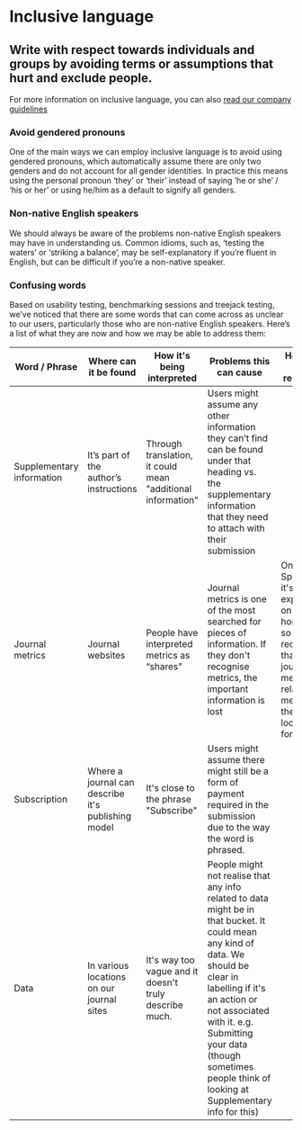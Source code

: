 # Inclusive language
 
## Write with respect towards individuals and groups by avoiding terms or assumptions that hurt and exclude people.
 
For more information on inclusive language, you can also [read our company guidelines](https://drive.google.com/file/d/1gMAfRLdJVsaxiAg_Jen8WN8N5cz29i1r/view)
 
### Avoid gendered pronouns

One of the main ways we can employ inclusive language is to avoid using gendered pronouns, which automatically assume there are only two genders and do not account for all gender identities. In practice this means using the personal pronoun ‘they’ or ‘their’ instead of saying ‘he or she’ / ‘his or her’ or using he/him as a default to signify all genders.

### Non-native English speakers

We should always be aware of the problems non-native English speakers may have in understanding us. Common idioms, such as, ‘testing the waters’ or ‘striking a balance’, may be self-explanatory if you’re fluent in English, but can be difficult if you’re a non-native speaker.

### Confusing words

Based on usability testing, benchmarking sessions and treejack testing, we’ve noticed that there are some words that can come across as unclear to our users, particularly those who are non-native English speakers. Here’s a list of what they are now and how we may be able to address them:

Word / Phrase | Where can it be found | How it's being interpreted | Problems this can cause | How will we resolve it
------------ | ---------------------|---------------------------|------------------------|----------------------
Supplementary information | It’s part of the author’s instructions                | Through translation, it could mean "additional information" | Users might assume any other information they can’t find can be found under that heading vs. the supplementary information that they need to attach with their submission
Journal metrics           | Journal websites                                      | People have interpreted metrics as “shares"                 | Journal metrics is one of the most searched for pieces of information. If they don't recognise metrics, the important information is lost | On Springer, it's exposed on the homepage so people recognise that journal metrics is related to metrics they're looking for.
Subscription              | Where a journal can describe it's publishing model    | It's close to the phrase "Subscribe"                                                                                                      | Users might assume there might still be a form of payment required in the submission due to the way the word is phrased. 
Data                      | In various locations on our journal sites             | It's way too vague and it doesn't truly describe much.      | People might not realise that any info related to data might be in that bucket. It could mean any kind of data. We should be clear in labelling if it's an action or not associated with it. e.g. Submitting your data (though sometimes people think of looking at Supplementary info for this)
